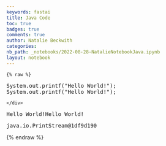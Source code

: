 ```yaml
---
keywords: fastai
title: Java Code
toc: true
badges: true
comments: true
author: Natalie Beckwith
categories: 
nb_path: _notebooks/2022-08-28-NatalieNotebookJava.ipynb
layout: notebook
---
```


<!--
#################################################
### THIS FILE WAS AUTOGENERATED! DO NOT EDIT! ###
#################################################
# file to edit: _notebooks/2022-08-28-NatalieNotebookJava.ipynb
-->

<div class="container" id="notebook-container">
        
    {% raw %}
    
<div class="cell border-box-sizing code_cell rendered">
<div class="input">

<div class="inner_cell">
    <div class="input_area">
<div class=" highlight hl-java"><pre><span></span><span class="n">System</span><span class="p">.</span><span class="na">out</span><span class="p">.</span><span class="na">printf</span><span class="p">(</span><span class="s">&quot;Hello World!&quot;</span><span class="p">);</span>
<span class="n">System</span><span class="p">.</span><span class="na">out</span><span class="p">.</span><span class="na">printf</span><span class="p">(</span><span class="s">&quot;Hello World!&quot;</span><span class="p">);</span>
</pre></div>

    </div>
</div>
</div>

<div class="output_wrapper">
<div class="output">

<div class="output_area">

<div class="output_subarea output_stream output_stdout output_text">
<pre>Hello World!Hello World!</pre>
</div>
</div>

<div class="output_area">



<div class="output_text output_subarea output_execute_result">
<pre>java.io.PrintStream@1df9d190</pre>
</div>

</div>

</div>
</div>

</div>
    {% endraw %}

</div>
 


